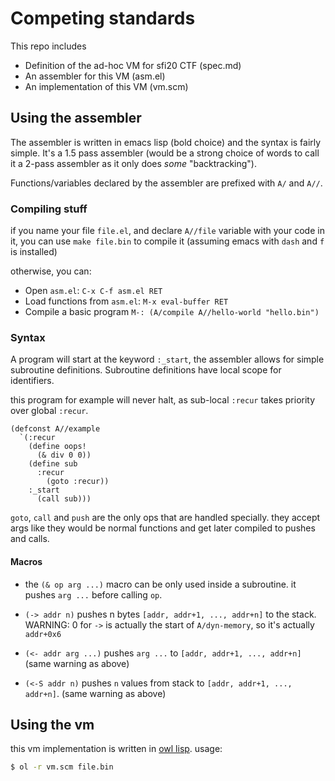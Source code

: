 # Competing standards

This repo includes

- Definition of the ad-hoc VM for sfi20 CTF (spec.md)
- An assembler for this VM (asm.el)
- An implementation of this VM (vm.scm)

## Using the assembler

The assembler is written in emacs lisp (bold choice) and the syntax is fairly simple.
It's a 1.5 pass assembler (would be a strong choice of words to call it a 2-pass assembler as it only does *some* "backtracking").

Functions/variables declared by the assembler are prefixed with `A/` and `A//`.

### Compiling stuff

if you name your file `file.el`, and declare `A//file` variable with your code in it, you can use `make file.bin` to compile it (assuming emacs with `dash` and `f` is installed)

otherwise, you can:

- Open `asm.el`: `C-x C-f asm.el RET`
- Load functions from `asm.el`: `M-x eval-buffer RET`
- Compile a basic program `M-: (A/compile A//hello-world "hello.bin")`

### Syntax

A program will start at the keyword `:_start`, the assembler allows for simple subroutine definitions.
Subroutine definitions have local scope for identifiers.

this program for example will never halt, as sub-local `:recur` takes priority over global `:recur`.
```elisp
(defconst A//example
  `(:recur
    (define oops!
      (& div 0 0))
    (define sub
      :recur
        (goto :recur))
    :_start
      (call sub)))
```

`goto`, `call` and `push` are the only ops that are handled specially.
they accept args like they would be normal functions and get later compiled to pushes and calls.

#### Macros

- the `(& op arg ...)` macro can be only used inside a subroutine. it pushes `arg ...` before calling `op`.

- `(-> addr n)` pushes n bytes `[addr, addr+1, ..., addr+n]` to the stack. WARNING: 0 for `->` is actually the start of `A/dyn-memory`, so it's actually `addr+0x6`

- `(<- addr arg ...)` pushes `arg ...` to `[addr, addr+1, ..., addr+n]` (same warning as above)

- `(<-S addr n)` pushes `n` values from stack to `[addr, addr+1, ..., addr+n]`. (same warning as above)

## Using the vm

this vm implementation is written in [owl lisp](https://gitlab.com/owl-lisp/owl).
usage:

```sh
$ ol -r vm.scm file.bin
```
